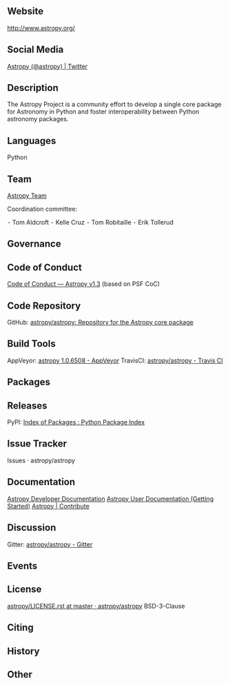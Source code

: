## Website

<http://www.astropy.org/>

## Social Media

[Astropy (@astropy) | Twitter](https://twitter.com/astropy)

## Description

The Astropy Project is a community effort to develop a single core package for Astronomy in Python and foster interoperability between Python astronomy packages.

## Languages

Python

## Team

[Astropy Team](http://www.astropy.org/team.html)

Coordination committee:

⁃ Tom Aldcroft
⁃ Kelle Cruz
⁃ Tom Robitaille
⁃ Erik Tollerud

## Governance


## Code of Conduct

[Code of Conduct — Astropy v1.3](http://docs.astropy.org/en/stable/overview.html#community)
(based on PSF CoC)


## Code Repository

GitHub: [astropy/astropy: Repository for the Astropy core package](https://github.com/astropy/astropy)

## Build Tools

AppVeyor: [astropy 1.0.6508 - AppVeyor](https://ci.appveyor.com/project/Astropy/astropy/branch/master)
TravisCI: [astropy/astropy - Travis CI](https://travis-ci.org/astropy/astropy)

## Packages

## Releases

PyPI: [Index of Packages : Python Package Index](https://pypi.python.org/pypi/astropy)

## Issue Tracker

Issues · astropy/astropy

## Documentation

[Astropy Developer Documentation](http://docs.astropy.org/en/latest/#developer-documentation)
[Astropy User Documentation (Getting Started)](http://docs.astropy.org/en/stable/getting_started.html)
[Astropy | Contribute](http://www.astropy.org/contribute.html)

## Discussion

Gitter: [astropy/astropy - Gitter](https://gitter.im/astropy/astropy)

## Events

## License

[astropy/LICENSE.rst at master · astropy/astropy](https://github.com/astropy/astropy/blob/master/licenses/LICENSE.rst)
BSD-3-Clause

## Citing


## History


## Other
